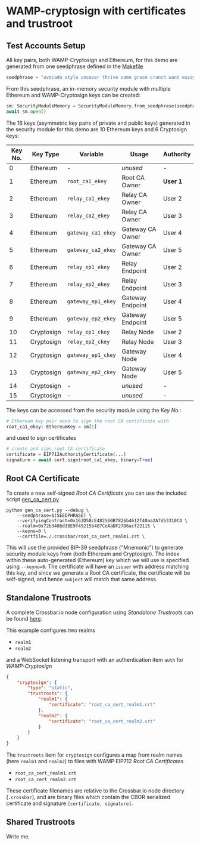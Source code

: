 # WAMP-cryptosign with certificates and trustroot

## Test Accounts Setup

All key pairs, both WAMP-Cryptosign and Ethereum, for this demo are generated from one seedphrase defined in the [Makefile](Makefile)

```python
seedphrase = "avocado style uncover thrive same grace crunch want essay reduce current edge"
```

From this seedphrase, an in-memory security module with multiple Ethereum and WAMP-Cryptosign keys can be created:

```python
sm: SecurityModuleMemory = SecurityModuleMemory.from_seedphrase(seedphrase, num_eth_keys=10, num_cs_keys=6)
await sm.open()
```

The 16 keys (asymmetric key pairs of private and public keys) generated in the security module for this demo are 10 Ethereum keys and 6 Cryptosign keys:

| Key No.     | Key Type    | Variable            | Usage                     | Authority
|-------------|-------------|---------------------|---------------------------|------------------
| 0           | Ethereum    | -                   | *unused*                  | -
| 1           | Ethereum    | `root_ca1_ekey`     | Root CA Owner             | **User 1**
| 2           | Ethereum    | `relay_ca1_ekey`    | Relay CA Owner            | User 2
| 3           | Ethereum    | `relay_ca2_ekey`    | Relay CA Owner            | User 3
| 4           | Ethereum    | `gateway_ca1_ekey`  | Gateway CA Owner          | User 4
| 5           | Ethereum    | `gateway_ca2_ekey`  | Gateway CA Owner          | User 5
| 6           | Ethereum    | `relay_ep1_ekey`    | Relay Endpoint            | User 2
| 7           | Ethereum    | `relay_ep2_ekey`    | Relay Endpoint            | User 3
| 8           | Ethereum    | `gateway_ep1_ekey`  | Gateway Endpoint          | User 4
| 9           | Ethereum    | `gateway_ep2_ekey`  | Gateway Endpoint          | User 5
| 10          | Cryptosign  | `relay_ep1_ckey`    | Relay Node                | User 2
| 11          | Cryptosign  | `relay_ep2_ckey`    | Relay Node                | User 3
| 12          | Cryptosign  | `gateway_ep1_ckey`  | Gateway Node              | User 4
| 13          | Cryptosign  | `gateway_ep2_ckey`  | Gateway Node              | User 5
| 14          | Cryptosign  | -                   | *unused*                  | -
| 15          | Cryptosign  | -                   | *unused*                  | -

The keys can be accessed from the security module using the *Key No.*:

```python
# Ethereum key pair used to sign the root CA certificate with
root_ca1_ekey: EthereumKey = sm[1]
```

and used to sign certificates

```python
# create and sign root CA certificate
certificate = EIP712AuthorityCertificate(...)
signature = await cert.sign(root_ca1_ekey, binary=True)
```

## Root CA Certificate

To create a new self-signed *Root CA Certificate* you can use the included script [gen_ca_cert.py](gen_ca_cert.py)

```console
python gen_ca_cert.py --debug \
    --seedphrase=$(SEEDPHRASE) \
    --verifyingContract=0x163D58cE482560B7826b4612f40aa2A7d53310C4 \
    --realm=0x72b3486d38E9f49215b487CeAaDF27D6acf22115 \
    --keyno=0 \
    --certfile=./.crossbar/root_ca_cert_realm1.crt \
```

This will use the provided BIP-39 seedphrase ("Mnemonic") to generate security module keys from (both Ethereum and Cryptosign).
The index within these auto-generated (Ethereum) key which we will use is specified using `--keyno=0`.
The certificate will have an `issuer` with address matching this key, and since we generate a Root CA certificate, the
certificate will be self-signed, and hence `subject` will match that same address.


## Standalone Trustroots

A complete Crossbar.io node configuration using *Standalone Trustroots* can be found [here](.crossbar/config-standalone-trustroot.json).

This example configures two realms

* `realm1`
* `realm2`

and a WebSocket listening transport with an authentication item `auth` for *WAMP-Cryptosign*

```json
{
    "cryptosign": {
        "type": "static",
        "trustroots": {
            "realm1": {
                "certificate": "root_ca_cert_realm1.crt"
            },
            "realm2": {
                "certificate": "root_ca_cert_realm2.crt"
            }
        }
    }
}
```

The `trustroots` item for `cryptosign` configures a map from realm names (here `realm1` and `realm2`) to files with WAMP EIP712  *Root CA Certificates*

* `root_ca_cert_realm1.crt`
* `root_ca_cert_realm2.crt`

These certificate filenames are relative to the Crossbar.io node directory (`.crossbar`), and are binary files which contain the CBOR serialized certificate and signature `[certificate, signature]`.


## Shared Trustroots

Write me.
